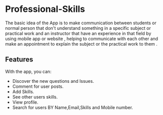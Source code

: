 # Professional-Skills

The basic idea of the App is to make
communication between students or normal person that don't
understand something in a specific subject or
practical work and an instructor that have an experience in that
field by using mobile app or website , helping to communicate with
each other and make an appointment to explain the subject or the
practical work to them .

## Features

With the app, you can:
* Discover the new questions and Issues.
* Comment for user posts.
* Add Skills.
* See other users skills.
* View profile.
* Search for users BY Name,Email,Skills and Mobile number.


